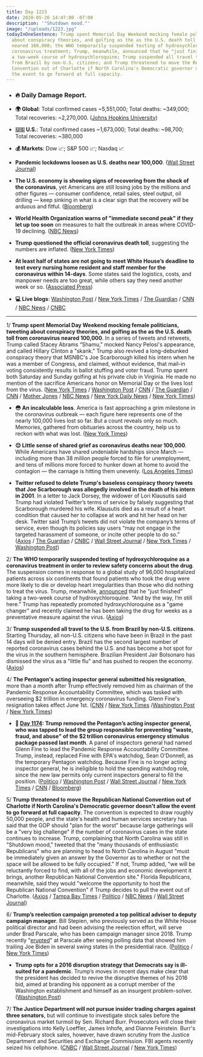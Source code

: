 ```yaml
---
title: Day 1223
date: 2020-05-26 14:47:00 -07:00
description: '"Shutdown mood."'
image: "/uploads/1223.jpg"
todayInOneSentence: Trump spent Memorial Day Weekend mocking female politicians, tweeting
  about conspiracy theories, and golfing as the as the U.S. death toll from coronavirus
  neared 100,000; the WHO temporarily suspended testing of hydroxychloroquine as a
  coronavirus treatment; Trump, meanwhile, announced that he "just finished" taking
  a two-week course of hydroxychloroquine; Trump suspended all travel to the U.S.
  from Brazil by non-U.S. citizens; and Trump threatened to move the Republican National
  Convention out of Charlotte if North Carolina's Democratic governor doesn't allow
  the event to go forward at full capacity.
---
```


* ### 🔥 Daily Damage Report.

* **🌍 Global**: Total confirmed cases \~5,551,000; Total deaths: \~349,000; Total recoveries: \~2,270,000. ([Johns Hopkins University](https://coronavirus.jhu.edu/map.html))

* **🇺🇸 U.S.**: Total confirmed cases \~1,673,000; Total deaths: \~98,700; Total recoveries: \~380,000

* **💰 Markets**: Dow 📈; S&P 500 📈; Nasdaq 📈

* **Pandemic lockdowns loosen as U.S. deaths near 100,000**. ([Wall Street Journal](https://www.wsj.com/articles/coronavirus-latest-news-05-26-2020-11590482671?mod=hp_lead_pos2))

* **The U.S. economy is showing signs of recovering from the shock of the coronavirus**, yet Americans are still losing jobs by the millions and other figures — consumer confidence, retail sales, steel output, oil drilling — keep sinking in what is a clear sign that the recovery will be arduous and fitful. ([Bloomberg](https://www.bloomberg.com/graphics/recovery-tracker/?srnd=premium&sref=MIBMEEoj))

* **World Health Organization warns of "immediate second peak" if they let up too soon** on measures to halt the outbreak in areas where COVID-19 declining. ([NBC News](https://www.nbcnews.com/news/world/world-health-organization-warns-second-peak-areas-where-covid-19-n1214406))

* **Trump questioned the official coronavirus death toll**, suggesting the numbers are inflated. ([New York Times](https://www.nytimes.com/2020/05/22/us/politics/coronavirus-trump-death-toll.html))

* **At least half of states are not going to meet White House’s deadline to test every nursing home resident and staff member for the coronavirus within 14-days**. Some states said the logistics, costs, and manpower needs are too great, while others say they need another week or so. ([Associated Press](https://apnews.com/681479be1d9f1a0fea4d64b1a44d5b9e))

* **💻 Live blogs**: [Washington Post](https://www.washingtonpost.com/nation/2020/05/26/coronavirus-update-us/) / [New York Times](https://www.nytimes.com/2020/05/26/us/coronavirus-live-updates.html?action=click&module=Spotlight&pgtype=Homepage) / [The Guardian](https://www.theguardian.com/world/live/2020/may/26/coronavirus-us-live-trump-biden-mask-deaths-100000-latest-news-updates) / [CNN](https://www.cnn.com/us/live-news/us-coronavirus-update-05-26-20/index.html) / [NBC News](https://www.nbcnews.com/health/health-news/live-blog/2020-05-26-coronavirus-news-n1214521) / [CNBC](https://www.cnbc.com/2020/05/26/coronavirus-live-updates.html)

---

1/ **Trump spent Memorial Day Weekend mocking female politicians, tweeting about conspiracy theories, and golfing as the as the U.S. death toll from coronavirus neared 100,000**. In a series of tweets and retweets, Trump called Stacey Abrams “Shamu," mocked Nancy Pelosi's appearance, and called Hillary Clinton a "skank." Trump also revived a long-debunked conspiracy theory that MSNBC's Joe Scarborough killed his intern when he was a member of Congress, and claimed, without evidence, that mail-in voting consistently results in ballot stuffing and voter fraud. Trump spent both Saturday and Sunday golfing at his private club in Virginia. He made no mention of the sacrifice Americans honor on Memorial Day or the lives lost from the virus. ([New York Times](https://www.nytimes.com/2020/05/24/us/politics/trump-tweets-racist.html) / [Washington Post](https://www.washingtonpost.com/politics/on-weekend-dedicated-to-war-dead-trump-tweets-insults-promotes-baseless-claims-and-plays-golf/2020/05/24/a1a79876-9dc3-11ea-9590-1858a893bd59_story.html) / [CNN](https://www.cnn.com/2020/05/25/politics/donald-trump-coronavirus-memorial-day-weekend/index.html) / [The Guardian](https://www.theguardian.com/us-news/2020/may/25/donald-trump-twitter-coronavirus-golfing) / [CNN](https://www.cnn.com/2020/05/23/politics/trump-golf-course-sterling-virginia/index.html) / [Mother Jones](https://www.motherjones.com/coronavirus-updates/2020/05/record-deaths-trump-golfing-bush-obama/) / [NBC News](https://www.nbcnews.com/politics/donald-trump/trump-visits-one-his-private-golf-courses-first-time-75-n1213746) /  [New York Daily News](https://www.nydailynews.com/coronavirus/ny-coronavirus-trump-golf-20200523-6amczlh6unbzzfw3vwivqur5du-story.html) / [New York Times](https://www.nytimes.com/2020/05/24/us/politics/trump-coronavirus-death-toll.html))

* **😳 An incalculable loss**. America is fast approaching a grim milestone in the coronavirus outbreak — each figure here represents one of the nearly 100,000 lives lost so far. But a count reveals only so much. Memories, gathered from obituaries across the country, help us to reckon with what was lost. ([New York Times](https://www.nytimes.com/interactive/2020/05/24/us/us-coronavirus-deaths-100000.html))

* **😔 Little sense of shared grief as coronavirus deaths near 100,000**. While Americans have shared undeniable hardships since March — including more than 38 million people forced to file for unemployment, and tens of millions more forced to hunker down at home to avoid the contagion — the carnage is hitting them unevenly. ([Los Angeles Times](https://www.latimes.com/world-nation/story/2020-05-22/little-sense-of-shared-grief-as-virus-deaths-near-100-000))

* **Twitter refused to delete Trump's baseless conspiracy theory tweets that Joe Scarborough was allegedly involved in the death of his intern in 2001**. In a letter to Jack Dorsey, the widower of Lori Klausutis said Trump had violated Twitter’s terms of service by falsely suggesting that  Scarborough murdered his wife. Klausutis died as a result of a heart condition that caused her to collapse at work and hit her head on her desk. Twitter said Trump’s tweets did not violate the company’s terms of service, even though its policies say users “may not engage in the targeted harassment of someone, or incite other people to do so.” ([Axios](https://www.axios.com/trump-tweets-scarborough-staffer-death-twitter-delete-936c7d26-6df7-4faf-a3ee-506c437864f4.html) / [The Guardian](https://www.theguardian.com/media/2020/may/26/lori-klausutis-husband-asks-twitter-delete-trump-joe-scarborough-smears-death) / [CNBC](https://www.cnbc.com/2020/05/26/twitters-world-leaders-policy-gets-a-new-test-with-trump-tweets.html) / [Wall Street Journal](https://www.wsj.com/articles/widower-asks-twitter-to-pull-trumps-false-tweets-on-death-of-joe-scarborough-aide-11590516200?mod=politics_lead_pos6) / [New York Times](https://www.nytimes.com/2020/05/26/us/politics/klausutis-letter-jack-dorsey.html) / [Washington Post](https://www.washingtonpost.com/politics/florida-family-grieves-as-trump-spreads-debunked-conspiracy-theory-to-attack-msnbc-host/2020/05/24/8a0a45a6-9dcd-11ea-b5c9-570a91917d8d_story.html))

2/ **The WHO temporarily suspended testing of hydroxychloroquine as a coronavirus treatment in order to review safety concerns about the drug**. The suspension comes in response to a global study of 96,000 hospitalized patients across six continents that found patients who took the drug were more likely to die or develop heart irregularities than those who did nothing to treat the virus. Trump, meanwhile, [announced](https://www.nbcnews.com/politics/donald-trump/trump-says-he-s-no-longer-taking-hydroxychloroquine-n1214301) that he "just finished" taking a two-week course of hydroxychloroquine. “And by the way, I’m still here.” Trump has repeatedly promoted hydroxychloroquine as a "game changer" and recently claimed he has been taking the drug for weeks as a preventative measure against the virus. ([Axios](https://www.axios.com/world-health-organization-hydroxychloroquine-0467caef-f6ab-4ba8-8b72-8ea0b5fd06d7.html))

3/ **Trump suspended all travel to the U.S. from Brazil by non-U.S. citizens**. Starting Thursday, all non-U.S. citizens who have been in Brazil in the past 14 days will be denied entry. Brazil has the second largest number of reported coronavirus cases behind the U.S. and has become a hot spot for the virus in the southern hemisphere. Brazilian President Jair Bolsonaro has dismissed the virus as a "little flu" and has pushed to reopen the economy. ([Axios](https://www.axios.com/travel-restrictions-brazil-f31a45bd-3bde-4dcb-91d3-8fa0dd4d9f44.html?stream=politics))

4/ **The Pentagon's acting inspector general submitted his resignation**, more than a month after Trump effectively removed him as chairman of the Pandemic Response Accountability Committee, which was tasked with overseeing $2 trillion in emergency coronavirus funding. Glenn Fine's resignation takes effect June 1st. ([CNN](https://www.cnn.com/2020/05/26/politics/glenn-fine-pentagon-resigns/index.html) / [New York Times](https://www.nytimes.com/2020/05/26/us/politics/pentagon-inspector-general-glenn-fine.html) /[Washington Post](https://www.washingtonpost.com/politics/as-trump-removes-federal-watchdogs-some-loyalists-replacing-them-have-extensive-conflicts/2020/05/24/8dad46a4-9b89-11ea-a2b3-5c3f2d1586df_story.html) / [New York Times](https://www.nytimes.com/2020/05/22/us/politics/trump-inspectors-general.html))

* **📌 [Day 1174](https://whatthefuckjusthappenedtoday.com/2020/04/07/day-1174/#1-trump-removed-the-pentagon%E2%80%99s-actin): Trump removed the Pentagon’s acting inspector general, who was tapped to lead the group responsible for preventing "waste, fraud, and abuse" of the $2 trillion coronavirus emergency stimulus package passed last month**. A panel of inspectors general had named Glenn Fine to lead the Pandemic Response Accountability Committee. Trump, instead, replaced Fine with EPA's watchdog, Sean O’Donnell, as the temporary Pentagon watchdog. Because Fine is no longer acting inspector general, he is ineligible to hold the spending watchdog role, since the new law permits only current inspectors general to fill the position. ([Politico](https://www.politico.com/news/2020/04/07/trump-removes-independent-watchdog-for-coronavirus-funds-upending-oversight-panel-171943) / [Washington Post](https://www.washingtonpost.com/national-security/trump-removes-inspector-general-who-was-to-oversee-2-trillion-stimulus-spending/2020/04/07/2f0c6cb8-78ea-11ea-9bee-c5bf9d2e3288_story.html) / [Wall Street Journal](https://www.wsj.com/articles/trump-removes-acting-defense-department-inspector-general-11586277895?emailToken=57b4937c27b297ce68108f28b7503adccJd2SSgUC\+XMjiLlVeDMCVpNrz6tYh09GzPhF7UR5nCT8iNns0nCB5F0IhrdnWsfPELir92V2rammwYLBFBqrkhVGyvVjmHFMQwH6bMQA8KmMwBofYbTJUmSj020Se8Y&reflink=article_copyURL_share) / [New York Times](https://www.nytimes.com/2020/04/07/us/politics/trump-coronavirus-watchdog-glenn-fine.html) / [CNN](https://www.cnn.com/2020/04/07/politics/trump-sidelines-pentagon-watchdog-coronavirus-funds/index.html) / [Bloomberg](https://www.bloomberg.com/news/articles/2020-04-07/trump-ousts-inspector-general-poised-to-oversee-relief-spending?srnd=premium&sref=MIBMEEoj))

5/ **Trump threatened to move the Republican National Convention out of Charlotte if North Carolina's Democratic governor doesn't allow the event to go forward at full capacity**. The convention is expected to draw roughly 50,000 people, and the state's health and human services secretary has said that the GOP should "plan for the worst" because large gatherings will be a "very big challenge" if the number of coronavirus cases in the state continues to increase. Trump, complaining that North Carolina was still in "Shutdown mood," tweeted that the "many thousands of enthusiastic Republicans" who are planning to head to North Carolina in August "must be immediately given an answer by the Governor as to whether or not the space will be allowed to be fully occupied." If not, Trump added, "we will be reluctantly forced to find, with all of the jobs and economic development it brings, another Republican National Convention site." Florida Republicans, meanwhile, said they would "welcome the opportunity to host the Republican National Convention" if Trump decides to pull the event out of Charlotte. ([Axios](https://www.axios.com/trump-tweets-move-republican-convention-north-carolina-3db42d62-e303-47f9-88f0-b3f1f6f24af3.html) / [Tampa Bay Times](https://www.tampabay.com/news/health/2020/05/25/could-trump-move-the-republican-convention-to-florida-the-state-gop-is-all-for-it/) / [Politico](https://www.politico.com/news/2020/05/25/trump-republican-convention-north-carolina-278779) / [NBC News](https://www.nbcnews.com/politics/white-house/trump-threatens-republican-convention-move-if-nc-limits-attendance-over-n1214251) / [Wall Street Journal](https://www.wsj.com/articles/trump-threatens-to-pull-republican-convention-from-north-carolina-11590421486))

6/ **Trump’s reelection campaign promoted a top political adviser to deputy campaign manager**. Bill Stepien, who previously served as the White House political director and had been advising the reelection effort, will serve under Brad Parscale, who has been campaign manager since 2018. Trump recently "[erupted](https://whatthefuckjusthappenedtoday.com/2020/04/30/day-1197/#3-trump-erupted-at-his-campaign-mana)" at Parscale after seeing polling data that showed him trailing Joe Biden in several swing states in the presidential race. ([Politico](https://www.politico.com/news/2020/05/26/trump-campaign-bill-stepien-281955) / [New York Times](https://www.nytimes.com/2020/05/26/us/politics/trump-campaign-bill-stepien.html))

* **Trump opts for a 2016 disruption strategy that Democrats say is ill-suited for a pandemic**. Trump’s moves in recent days make clear that the president has decided to revive the disruptive themes of his 2016 bid, aimed at branding his opponent as a corrupt member of the Washington establishment and himself as an insurgent problem-solver. ([Washington Post](https://www.washingtonpost.com/politics/trump-opts-for-a-2016-disruption-strategy-that-democrats-say-is-ill-suited-for-a-pandemic/2020/05/23/16c98c00-9c51-11ea-ac72-3841fcc9b35f_story.html))

7/ **The Justice Department will not pursue insider trading charges against three senators**, but will continue to investigate stock sales before the coronavirus market turmoil by Sen. Richard Burr. Prosecutors will close their investigations into Kelly Loeffler, James Inhofe, and Dianne Feinstein. Burr's mid-February stock sales, however, have drawn scrutiny from the Justice Department and Securities and Exchange Commission. FBI agents recently seized his cellphone. ([CNBC](https://www.cnbc.com/2020/05/26/coronavirus-doj-investigates-burr-stock-sales-drops-loeffler-feinstein-probes.html) / [Wall Street Journal](https://www.wsj.com/articles/justice-department-closing-insider-trading-investigations-into-three-u-s-senators-11590520934?mod=hp_lista_pos2) / [New York Times](https://www.nytimes.com/2020/05/26/us/politics/senators-stock-trades-investigation.html))